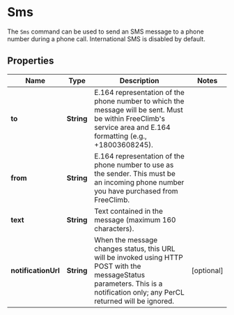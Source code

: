 

# Sms

The `Sms` command can be used to send an SMS message to a phone number during a phone call. International SMS is disabled by default.

## Properties

Name | Type | Description | Notes
------------ | ------------- | ------------- | -------------
**to** | **String** | E.164 representation of the phone number to which the message will be sent. Must be within FreeClimb&#39;s service area and E.164 formatting (e.g., +18003608245). | 
**from** | **String** | E.164 representation of the phone number to use as the sender. This must be an incoming phone number you have purchased from FreeClimb. | 
**text** | **String** | Text contained in the message (maximum 160 characters). | 
**notificationUrl** | **String** | When the message changes status, this URL will be invoked using HTTP POST with the messageStatus parameters. This is a notification only; any PerCL returned will be ignored. |  [optional]



